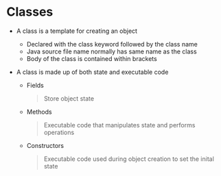 # Classes

*   A class is a template for creating an object
    *   Declared with the class keyword followed by the class name
    *   Java source file name normally has same name as the class
    *   Body of the class is contained within brackets

*   A class is made up of both state and executable code
    *   Fields
        > Store object state
    *   Methods
        > Executable code that manipulates state and performs operations
    *   Constructors
        > Executable code used during object creation to set the inital state
